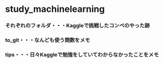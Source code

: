 # study_machinelearning
### それぞれのフォルダ・・・Kaggleで挑戦したコンペのやった跡
### to_git・・・なんども使う関数をメモ
### tips・・・日々Kaggleで勉強をしていてわからなかったことをメモ
